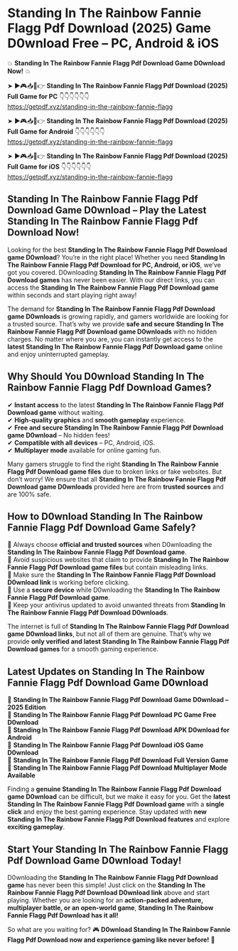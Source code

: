 # Standing In The Rainbow Fannie Flagg Pdf Download (2025) Game D0wnload Free – PC, Android & iOS

💥 **Standing In The Rainbow Fannie Flagg Pdf Download Game D0wnload Now!** 💥  

➤ ►🎮📥📱👉 **Standing In The Rainbow Fannie Flagg Pdf Download (2025) Full Game for PC** 👇👇👇👇👇👇  
https://getpdf.xyz/standing-in-the-rainbow-fannie-flagg  

➤ ►🎮📥📱👉 **Standing In The Rainbow Fannie Flagg Pdf Download (2025) Full Game for Android** 👇👇👇👇👇👇  
https://getpdf.xyz/standing-in-the-rainbow-fannie-flagg  

➤ ►🎮📥📱👉 **Standing In The Rainbow Fannie Flagg Pdf Download (2025) Full Game for iOS** 👇👇👇👇👇👇  
https://getpdf.xyz/standing-in-the-rainbow-fannie-flagg  

## Standing In The Rainbow Fannie Flagg Pdf Download Game D0wnload – Play the Latest Standing In The Rainbow Fannie Flagg Pdf Download Now!

Looking for the best **Standing In The Rainbow Fannie Flagg Pdf Download game D0wnload**? You’re in the right place! Whether you need **Standing In The Rainbow Fannie Flagg Pdf Download for PC, Android, or iOS**, we’ve got you covered. D0wnloading **Standing In The Rainbow Fannie Flagg Pdf Download games** has never been easier. With our direct links, you can access the **Standing In The Rainbow Fannie Flagg Pdf Download game** within seconds and start playing right away!  

The demand for **Standing In The Rainbow Fannie Flagg Pdf Download game D0wnloads** is growing rapidly, and gamers worldwide are looking for a trusted source. That’s why we provide **safe and secure Standing In The Rainbow Fannie Flagg Pdf Download game D0wnloads** with no hidden charges. No matter where you are, you can instantly get access to the **latest Standing In The Rainbow Fannie Flagg Pdf Download game** online and enjoy uninterrupted gameplay.  

## **Why Should You D0wnload Standing In The Rainbow Fannie Flagg Pdf Download Games?**  

✔ **Instant access** to the latest **Standing In The Rainbow Fannie Flagg Pdf Download game** without waiting.  
✔ **High-quality graphics** and **smooth gameplay** experience.  
✔ **Free and secure Standing In The Rainbow Fannie Flagg Pdf Download game D0wnload** – No hidden fees!  
✔ **Compatible with all devices** – PC, Android, iOS.  
✔ **Multiplayer mode** available for online gaming fun.  

Many gamers struggle to find the right **Standing In The Rainbow Fannie Flagg Pdf Download game files** due to broken links or fake websites. But don’t worry! We ensure that all **Standing In The Rainbow Fannie Flagg Pdf Download game D0wnloads** provided here are from **trusted sources** and are 100% safe.  

## **How to D0wnload Standing In The Rainbow Fannie Flagg Pdf Download Game Safely?**  

📌 Always choose **official and trusted sources** when D0wnloading the **Standing In The Rainbow Fannie Flagg Pdf Download game**.  
📌 Avoid suspicious websites that claim to provide **Standing In The Rainbow Fannie Flagg Pdf Download game files** but contain misleading links.  
📌 Make sure the **Standing In The Rainbow Fannie Flagg Pdf Download D0wnload link** is working before clicking.  
📌 Use a **secure device** while D0wnloading the **Standing In The Rainbow Fannie Flagg Pdf Download game**.  
📌 Keep your antivirus updated to avoid unwanted threats from **Standing In The Rainbow Fannie Flagg Pdf Download D0wnloads**.  

The internet is full of **Standing In The Rainbow Fannie Flagg Pdf Download game D0wnload links**, but not all of them are genuine. That’s why we provide **only verified and latest Standing In The Rainbow Fannie Flagg Pdf Download games** for a smooth gaming experience.  

## **Latest Updates on Standing In The Rainbow Fannie Flagg Pdf Download Game D0wnload**  

🔹 **Standing In The Rainbow Fannie Flagg Pdf Download Game D0wnload – 2025 Edition**  
🔹 **Standing In The Rainbow Fannie Flagg Pdf Download PC Game Free D0wnload**  
🔹 **Standing In The Rainbow Fannie Flagg Pdf Download APK D0wnload for Android**  
🔹 **Standing In The Rainbow Fannie Flagg Pdf Download iOS Game D0wnload**  
🔹 **Standing In The Rainbow Fannie Flagg Pdf Download Full Version Game**  
🔹 **Standing In The Rainbow Fannie Flagg Pdf Download Multiplayer Mode Available**  

Finding a **genuine Standing In The Rainbow Fannie Flagg Pdf Download game D0wnload** can be difficult, but we make it easy for you. Get the **latest Standing In The Rainbow Fannie Flagg Pdf Download game** with a **single click** and enjoy the best gaming experience. Stay updated with **new Standing In The Rainbow Fannie Flagg Pdf Download features** and explore **exciting gameplay**.  

## **Start Your Standing In The Rainbow Fannie Flagg Pdf Download Game D0wnload Today!**  

D0wnloading the **Standing In The Rainbow Fannie Flagg Pdf Download game** has never been this simple! Just click on the **Standing In The Rainbow Fannie Flagg Pdf Download D0wnload link** above and start playing. Whether you are looking for an **action-packed adventure, multiplayer battle, or an open-world game**, **Standing In The Rainbow Fannie Flagg Pdf Download has it all!**  

So what are you waiting for? 🎮 **D0wnload Standing In The Rainbow Fannie Flagg Pdf Download now and experience gaming like never before!** 🚀  